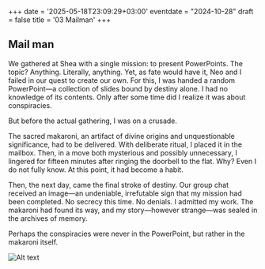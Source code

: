 +++
date = '2025-05-18T23:09:29+03:00'
eventdate = "2024-10-28"
draft = false
title = '03 Mailman'
+++



## Mail man

We gathered at Shea with a single mission: to present PowerPoints. The topic? Anything. Literally, anything. Yet, as fate would have it, Neo and I failed in our quest to create our own. For this, I was handed a random PowerPoint—a collection of slides bound by destiny alone. I had no knowledge of its contents. Only after some time did I realize it was about conspiracies.

But before the actual gathering, I was on a crusade.

The sacred makaroni, an artifact of divine origins and unquestionable significance, had to be delivered. With deliberate ritual, I placed it in the mailbox. Then, in a move both mysterious and possibly unnecessary, I lingered for fifteen minutes after ringing the doorbell to the flat. Why? Even I do not fully know. At this point, it had become a habit.

Then, the next day, came the final stroke of destiny. Our group chat received an image—an undeniable, irrefutable sign that my mission had been completed. No secrecy this time. No denials. I admitted my work. The makaroni had found its way, and my story—however strange—was sealed in the archives of memory.

Perhaps the conspiracies were never in the PowerPoint, but rather in the makaroni itself.

![Alt text](/images/postilaatikko.jpg)